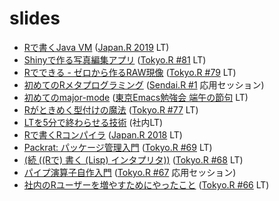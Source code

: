 # slides

- [Rで書くJava VM](https://igjit.github.io/slides/2019/12/jvmrr/#/) ([Japan.R 2019](https://japanr.connpass.com/event/154070/) LT)
- [Shinyで作る写真編集アプリ](https://igjit.github.io/slides/2019/09/shinyroom/#/) ([Tokyo.R #81](https://tokyor.connpass.com/event/141318/) LT)
- [Rでできる - ゼロから作るRAW現像](https://igjit.github.io/slides/2019/06/raw-processing-r/#/) ([Tokyo.R #79](https://tokyor.connpass.com/event/135622/) LT)
- [初めてのRメタプログラミング](https://igjit.github.io/slides/2019/05/metaprogramming-r/#/) ([Sendai.R #1](https://sendair.connpass.com/event/123977/) 応用セッション)
- [初めてのmajor-mode](https://igjit.github.io/slides/2019/05/major-mode/#/) ([東京Emacs勉強会 端午の節句](https://tokyo-emacs.connpass.com/event/128038/) LT)
- [Rがときめく型付けの魔法](https://igjit.github.io/slides/2019/04/typrr/#/) ([Tokyo.R #77](https://tokyor.connpass.com/event/125793/) LT)
- [LTを5分で終わらせる技術](https://igjit.github.io/slides/2019/01/lt-in-5minutes/#/) (社内LT)
- [Rで書くRコンパイラ](https://igjit.github.io/slides/2018/12/nrc/#/) ([Japan.R 2018](https://japanr.connpass.com/event/105802/) LT)
- [Packrat: パッケージ管理入門](https://igjit.github.io/slides/2018/04/packrat_intro/#/) ([Tokyo.R #69](https://atnd.org/events/96013) LT)
- [(続 ((Rで) 書く (Lisp) インタプリタ))](https://igjit.github.io/slides/2018/03/lisprr/#/) ([Tokyo.R #68](https://atnd.org/events/94785) LT)
- [パイプ演算子自作入門](https://igjit.github.io/slides/2018/01/tiny_pipe/#/) ([Tokyo.R #67](https://atnd.org/events/93829) 応用セッション)
- [社内のRユーザーを増やすためにやったこと](https://igjit.github.io/slides/2017/12/r_users/) ([Tokyo.R #66](https://atnd.org/events/92993) LT)
